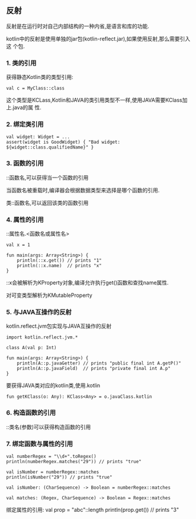## 反射
反射是在运行时对自己内部结构的一种内省,是语言和库的功能.

kotlin中的反射是使用单独的jar包(kotlin-reflect.jar),如果使用反射,那么需要引入这
个包.

### 1. 类的引用 
获得静态Kotlin类的类型引用:

	val c = MyClass::class

这个类型是KCLass,Kotlin和JAVA的类引用类型不一样,使用JAVA需要KClass加上.java的属
性.

### 2. 绑定类引用
	val widget: Widget = ...
	assert(widget is GoodWidget) { "Bad widget: ${widget::class.qualifiedName}" }

### 3. 函数的引用
::函数名,可以获得当一个函数的引用

当函数名被重载时,编译器会根据数据类型来选择是哪个函数的引用.

类::函数名,可以返回该类的函数引用

### 4. 属性的引用
::属性名.<函数名或属性名>

	val x = 1
	
	fun main(args: Array<String>) {
	    println(::x.get()) // prints "1"
	    println(::x.name)  // prints "x"
	}

::x会被解析为KProperty<Int>对象,编译允许执行get()函数和查找name属性.

对可变类型解析为KMutableProperty

### 5. 与JAVA互操作的反射
kotlin.reflect.jvm包实现与JAVA互操作的反射

	import kotlin.reflect.jvm.*
	 
	class A(val p: Int)
	 
	fun main(args: Array<String>) {
	    println(A::p.javaGetter) // prints "public final int A.getP()"
	    println(A::p.javaField)  // prints "private final int A.p"
	}

要获得JAVA类对应的kotlin类,使用.kotlin

	fun getKClass(o: Any): KClass<Any> = o.javaClass.kotlin

### 6. 构造函数的引用
::类名(参数)可以获得构造函数的引用

### 7. 绑定函数与属性的引用
	val numberRegex = "\\d+".toRegex()
	println(numberRegex.matches("29")) // prints "true"
	 
	val isNumber = numberRegex::matches
	println(isNumber("29")) // prints "true"

	val isNumber: (CharSequence) -> Boolean = numberRegex::matches
	
	val matches: (Regex, CharSequence) -> Boolean = Regex::matches

绑定属性的引用:
	val prop = "abc"::length
	println(prop.get())   // prints "3"

